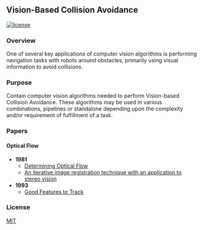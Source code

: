 ## Vision-Based Collision Avoidance 

[![license](https://img.shields.io/github/license/mashape/apistatus.svg?maxAge=2592000)](https://github.com/keras-team/keras/blob/master/LICENSE)

### Overview
One of several key applications of computer vision algorithms is performing navigation tasks with robots around obstacles, primarily using visual information to avoid collisions.

### Purpose
Contain computer vision algorithms needed to perform Vision-based Collision Avoidance. These algorithms may be used in various combinations, pipelines or standalone depending upon the complexity and/or requirement of fulfillment of a task.



### Papers

#### Optical Flow
* **1981**
    * [Determining Optical Flow](http://image.diku.dk/imagecanon/material/HornSchunckOptical_Flow.pdf)
    * [An iterative image registration technique with an application to stereo vision](https://cecas.clemson.edu/~stb/klt/lucas_bruce_d_1981_1.pdf)
* **1993**
    * [Good Features to Track](http://www.ai.mit.edu/courses/6.891/handouts/shi94good.pdf)


### License

[MIT](https://github.com/robotic-vision-lab/Vision-Collision-Avoidance/blob/master/LICENSE)

